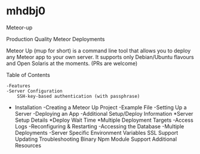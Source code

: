 # mhdbj0
Meteor-up

Production Quality Meteor Deployments 

Meteor Up (mup for short) is a command line tool that allows you to deploy any Meteor app to your own server. It supports only Debian/Ubuntu flavours and Open Solaris at the moments. (PRs are welcome)

  Table of Contents
  
  
    -Features
    -Server Configuration
        SSH-key-based authentication (with passphrase)
   - Installation
    -Creating a Meteor Up Project
    -Example File
    -Setting Up a Server
    -Deploying an App
    -Additional Setup/Deploy Information
        *Server Setup Details
        *Deploy Wait Time
        *Multiple Deployment Targets
    -Access Logs
    -Reconfiguring & Restarting
    -Accessing the Database
    -Multiple Deployments
    -Server Specific Environment Variables
    SSL Support
    Updating
    Troubleshooting
    Binary Npm Module Support
    Additional Resources
